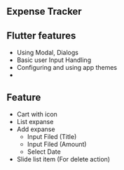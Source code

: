 ## Expense Tracker

## Flutter features
- Using Modal, Dialogs
- Basic user Input Handling
- Configuring and using app themes
- 

## Feature
- Cart with icon
- List expanse 
- Add expanse
  - Input Filed (Title)
  - Input Filed (Amount)
  - Select Date
- Slide list item (For delete action)
